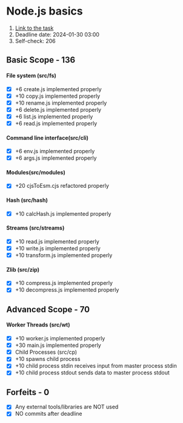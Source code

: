 # Node.js basics

1) [Link to the task ](https://github.com/AlreadyBored/nodejs-assignments/blob/main/assignments/nodejs-basics/assignment.md)
2) Deadline date: 2024-01-30 03:00
3) Self-check: 206
## Basic Scope - 136

#### File system (src/fs)
- [x] +6 create.js implemented properly
- [x] +10 copy.js implemented properly
- [x] +10 rename.js implemented properly
- [x] +6 delete.js implemented properly
- [x] +6 list.js implemented properly
- [x] +6 read.js implemented properly
#### Command line interface(src/cli)
- [x] +6 env.js implemented properly
- [x] +6 args.js implemented properly
#### Modules(src/modules)
- [x] +20 cjsToEsm.cjs refactored properly
#### Hash (src/hash)
- [x] +10 calcHash.js implemented properly
#### Streams (src/streams)
- [x] +10 read.js implemented properly
- [x] +10 write.js implemented properly
- [x] +10 transform.js implemented properly
#### Zlib (src/zip)
- [x] +10 compress.js implemented properly
- [x] +10 decompress.js implemented properly
## Advanced Scope - 70
#### Worker Threads (src/wt)
- [x] +10 worker.js implemented properly
- [x] +30 main.js implemented properly
- [x] Child Processes (src/cp)
- [x] +10 spawns child process
- [x] +10 child process stdin receives input from master process stdin
- [x] +10 child process stdout sends data to master process stdout
## Forfeits - 0
- [x] Any external tools/libraries are NOT used
- [x] NO commits after deadline
